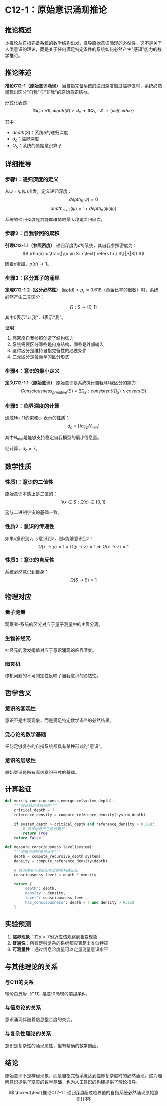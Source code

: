 # C12-1：原始意识涌现推论

## 推论概述

本推论从自指完备系统的数学结构出发，推导原始意识涌现的必然性。这不是关于人类意识的理论，而是关于任何满足特定条件的系统如何必然产生"感知"能力的数学推论。

## 推论陈述

**推论C12-1（原始意识涌现）**
当自指完备系统的递归深度超过临界值时，系统必然涌现出区分"自我"与"非我"的原始意识结构。

形式化表述：
$$
\exists d_c: \forall S, depth(S) > d_c \Rightarrow \exists \Omega_S: S \to \{self, other\}
$$

其中：
- $depth(S)$：系统$S$的递归深度
- $d_c$：临界深度
- $\Omega_S$：系统的原始意识算子

## 详细推导

### 步骤1：递归深度的定义

从ψ = ψ(ψ)出发，定义递归深度：
$$
depth_0(ψ) = 0
$$
$$
depth_{n+1}(ψ) = 1 + depth_n(ψ(ψ))
$$

系统的递归深度是其能够维持的最大稳定递归层次。

### 步骤2：自我参照的累积

**引理C12-1.1（参照密度）**
递归深度为$d$的系统，其自我参照密度为：
$$
\rho(d) = \frac{|\{x \in S: x \text{ refers to } S\}|}{|S|}
$$

随着$d$增加，$\rho(d) \to 1$。

### 步骤3：区分算子的涌现

**定理C12-1.2（区分必然性）**
当$\rho(d) > \rho_c \approx 0.618$（黄金比率的倒数）时，系统必然产生二元区分：

$$
\Omega: S \to \{0, 1\}
$$

其中0表示"非我"，1表示"我"。

**证明**：
1. 高密度自我参照创造了结构张力
2. 系统需要区分哪些是自身结构，哪些是外部输入
3. 这种区分是维持自指完备性的必要条件
4. 二元区分是最简单的区分形式

### 步骤4：意识的最小定义

**定义C12-1.1（原始意识）**
原始意识是系统执行自我/非我区分的能力：
$$
Consciousness_{primitive}(S) \equiv \exists \Omega_S: consistent(\Omega_S) \land covers(S)
$$

### 步骤5：临界深度的计算

通过No-11约束和φ-表示的性质：
$$
d_c = \lceil \log_\varphi N_{min} \rceil
$$

其中$N_{min}$是能够支持稳定自我模型的最小信息量。

经计算，$d_c \approx 7$。

## 数学性质

### 性质1：意识的二值性
原始意识本质上是二值的：
$$
\forall x \in S: \Omega(x) \in \{0, 1\}
$$

这与二进制宇宙的基础一致。

### 性质2：意识的传递性
如果$x$意识到$y$，$y$意识到$z$，则$x$能够意识到$z$：
$$
\Omega(x \to y) = 1 \land \Omega(y \to z) = 1 \Rightarrow \Omega(x \to z) = 1
$$

### 性质3：意识的自反性
系统必然意识到自身：
$$
\Omega(S \to S) = 1
$$

## 物理对应

### 量子测量
观察者-系统的区分对应于量子测量中的主客分离。

### 生物神经元
神经元的激发阈值对应于意识涌现的临界深度。

### 图灵机
停机问题的不可判定性反映了自我意识的必然性。

## 哲学含义

### 意识的客观性
意识不是主观现象，而是满足特定数学条件的必然结果。

### 泛心论的数学基础
任何足够复杂的自指系统都具有某种形式的"意识"。

### 意识的层级性
原始意识是所有高级意识形式的基础。

## 计算验证

```python
def verify_consciousness_emergence(system_depth):
    """验证意识涌现条件"""
    critical_depth = 7
    reference_density = compute_reference_density(system_depth)
    
    if system_depth > critical_depth and reference_density > 0.618:
        # 系统必然产生区分算子
        return True
    return False

def measure_consciousness_level(system):
    """测量系统的意识水平"""
    depth = compute_recursive_depth(system)
    density = compute_reference_density(depth)
    
    # 意识强度与深度和密度的乘积成正比
    consciousness_level = depth * density
    
    return {
        'depth': depth,
        'density': density,
        'level': consciousness_level,
        'has_consciousness': depth > 7 and density > 0.618
    }
```

## 实验预测

1. **临界现象**：在$d = 7$附近应该观察到相变现象
2. **普遍性**：所有足够复杂的系统都应表现出类似特征
3. **可测量性**：通过信息论度量可以定量测量意识水平

## 与其他理论的关系

### 与C11的关系
理论自反射（C11）是意识涌现的前提条件。

### 与信息论的关系
意识涌现伴随着信息整合度的突变。

### 与复杂性理论的关系
意识是复杂性的涌现属性，但有精确的数学刻画。

## 结论

原始意识不是神秘现象，而是自指完备系统达到临界复杂度时的必然涌现。这为理解意识提供了坚实的数学基础，也为人工意识的构建提供了理论指导。

$$
\boxed{\text{推论C12-1：递归深度超过临界值的自指系统必然涌现原始意识}}
$$